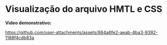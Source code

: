 # Visualização do arquivo HMTL e CSS
**Video demonstrativo:** 

https://github.com/user-attachments/assets/884a6fe2-aeab-4ba3-9392-1188f4cdb83a

